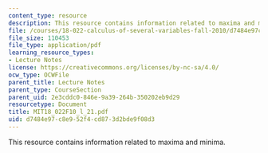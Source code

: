 ```yaml
---
content_type: resource
description: This resource contains information related to maxima and minima.
file: /courses/18-022-calculus-of-several-variables-fall-2010/d7484e97c8e952f4cd873d2bde9f08d3_MIT18_022F10_l_21.pdf
file_size: 110453
file_type: application/pdf
learning_resource_types:
- Lecture Notes
license: https://creativecommons.org/licenses/by-nc-sa/4.0/
ocw_type: OCWFile
parent_title: Lecture Notes
parent_type: CourseSection
parent_uid: 2e3cddc0-846e-9a39-264b-350202eb9d29
resourcetype: Document
title: MIT18_022F10_l_21.pdf
uid: d7484e97-c8e9-52f4-cd87-3d2bde9f08d3
---
```

This resource contains information related to maxima and minima.